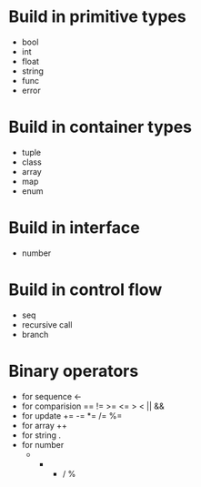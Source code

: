# Build in primitive types
- bool
- int
- float
- string
- func
- error

# Build in container types
- tuple
- class
- array
- map
- enum

# Build in interface
- number

# Build in control flow
- seq
- recursive call
- branch

# Binary operators
- for sequence
  <-
- for comparision
  == != >= <= > < || &&
- for update
  += -= *= /= %=
- for array
  ++
- for string
  .
- for number
  + - * / %
